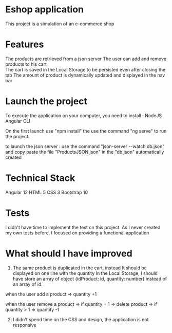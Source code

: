 # Eshop application
This project is a simulation of an e-commerce shop

# Features 
The products are retrieved from a json server 
The user can add and remove products to his cart  
The cart is saved in the Local Storage to be persisted even after closing the tab
The amount of product is dynamically updated and displayed in the nav bar 

# Launch the project 
To execute the application on your computer, you need to install : 
    NodeJS
    Angular CLI 

On the first launch use "npm install" 
the use the command "ng serve" to run the project.

to launch the json server : 
use the command "json-server --watch db.json"
and copy paste the file "ProductsJSON.json" in the "db.json" automatically created 

# Technical Stack 
Angular 12 
HTML 5 
CSS 3 
Bootstrap 10

# Tests 
I didn't have time to implement the test on this project. 
As I never created my own tests before, I focused on providing a functional application

# What should I have improved 
1. The same product is duplicated in the cart, instead It should be displayed on one line with the quantity 
In the Local Storage, I should have store an array of object {idProduct: id, quantity: number} instead of an array of id. 

when the user add a product 
    => quantity +1 

when the user remove a product 
    => if quantity = 1 => delete product 
    => if quantity > 1 => quantity -1 

2. I didn't spend time on the CSS and design, the application is not responsive 

